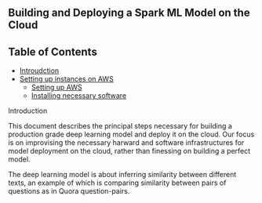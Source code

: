 ## Building and Deploying a Spark ML Model on the Cloud
## Table of Contents  

* [Introudction](#ab)  
* [Setting up instances on AWS](#ac) 
  * [Setting up AWS](#ad)
  * [Installing necessary software](#ae)

<a name="ab"/>
Introduction

This document describes the principal steps necessary for building a production grade deep learning model and deploy it on the cloud. Our focus is on improvising the necessary harward and software infrastructures for model deployment on the cloud, rather than finessing on building a perfect model. 

The deep learning model is about inferring similarity between different texts, an example of which is comparing similarity between pairs of questions as in Quora question-pairs.  
